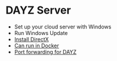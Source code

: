# DAYZ Server

* Set up your cloud server with Windows
* Run Windows Update
* [Install DirectX](https://www.microsoft.com/en-us/download/details.aspx?id=35)
* [Can run in Docker](https://github.com/icedream/docker-dayzserver)
* [Port forwarding for DAYZ](https://portforward.com/dayz)


